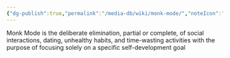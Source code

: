```yaml
---
{"dg-publish":true,"permalink":"/media-db/wiki/monk-mode/","noteIcon":""}
---
```


Monk Mode is the deliberate elimination, partial or complete, of social interactions, dating, unhealthy habits, and time-wasting activities with the purpose of focusing solely on a specific self-development goal